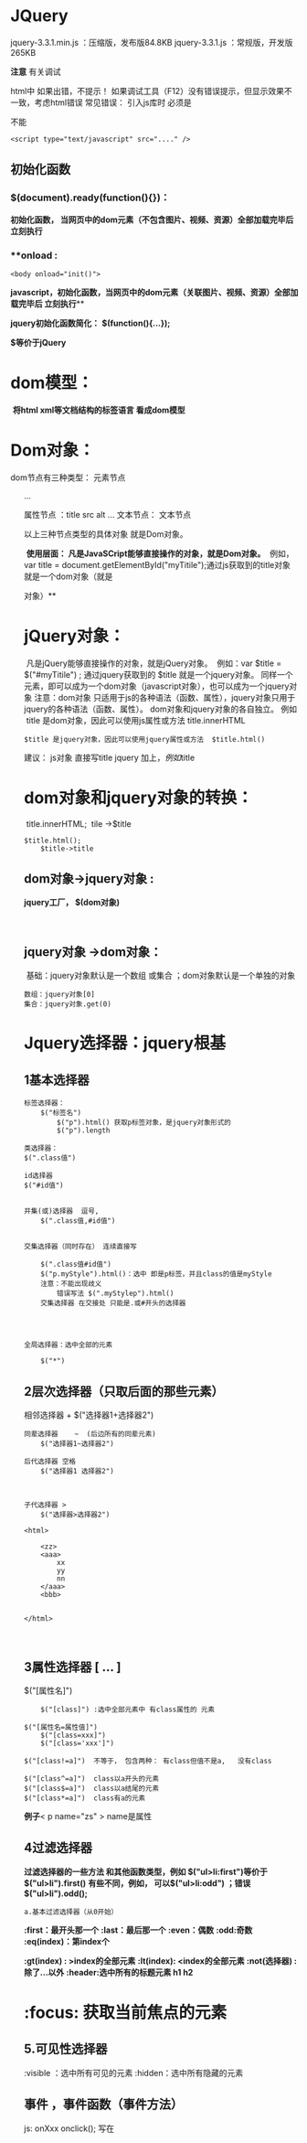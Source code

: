 # JQuery

jquery-3.3.1.min.js ：压缩版，发布版84.8KB
jquery-3.3.1.js ：常规版，开发版265KB 

 

**注意**   有关调试

html中 如果出错，不提示！
如果调试工具（F12）没有错误提示，但显示效果不一致，考虑html错误
常见错误：
引入js库时
必须是	<script type="text/javascript" src="...." >
	</script>

不能

	<script type="text/javascript" src="...." />

## 初始化函数



### **$(document).ready(function(){})：**

**初始化函数， 当网页中的dom元素（不包含图片、视频、资源）全部加载完毕后 立刻执行**

### **onload :  

```
<body onload="init()"> 
```

​	**javascript，初始化函数，当网页中的dom元素（关联图片、视频、资源）全部加载完毕后 立刻执行****



**jquery初始化函数简化：**
**$(function(){...});**

**$等价于jQuery**





# dom模型：

​	**将html  xml等文档结构的标签语言 看成dom模型**



# Dom对象：

dom节点有三种类型：
	元素节点    <html>   <ul>... <p>
	属性节点  ：title  src  alt ...
	文本节点： 文本节点

以上三种节点类型的具体对象 就是Dom对象。

​	**使用层面： 凡是JavaSCript能够直接操作的对象，就是Dom对象。**
​	例如，var title = document.getElementById("myTitile");通过js获取到的title对象 就是一个dom对象（就是<p>对象）**







# jQuery对象：

​	凡是jQuery能够直接操作的对象，就是jQuery对象。
​	例如：var $title = $("#myTitile") ; 通过jquery获取到的 $title 就是一个jquery对象。
​	同样一个元素，即可以成为一个dom对象（javascript对象），也可以成为一个jquery对象
注意：dom对象 只适用于js的各种语法（函数、属性），jquery对象只用于jquery的各种语法（函数、属性）。 
dom对象和jquery对象的各自独立。
例如
​	title 是dom对象，因此可以使用js属性或方法 title.innerHTML


	$title 是jquery对象，因此可以使用jquery属性或方法  $title.html()

建议：
	js对象 直接写title
	jquery 加上$，例如$title





# dom对象和jquery对象的转换：

​	 title.innerHTML;
​		tile ->$title  

	$title.html();
		$title->title

## dom对象->jquery对象 :

**jquery工厂，  $(dom对象)**

​		

## jquery对象 ->dom对象：

​	基础：jquery对象默认是一个数组 或集合   ；dom对象默认是一个单独的对象

	数组：jquery对象[0]
	集合：jquery对象.get(0)






# Jquery选择器：jquery根基

## 1基本选择器

```
标签选择器：
	$("标签名")
		$("p").html() 获取p标签对象，是jquery对象形式的
		$("p").length
```



	类选择器：
	$(".class值")
	
	id选择器
	$("#id值")


	并集(或)选择器  逗号,
		$(".class值,#id值")


	交集选择器（同时存在）	连续直接写
	
		$(".class值#id值")
		$("p.myStyle").html()：选中 即是p标签，并且class的值是myStyle
		注意：不能出现歧义
			错误写法 $(".myStylep").html()
		交集选择器 在交接处 只能是.或#开头的选择器




	全局选择器：选中全部的元素
		
		$("*")




## 2层次选择器（只取后面的那些元素）

相邻选择器 +
		$("选择器1+选择器2")


	同辈选择器	 ~	(后边所有的同辈元素)
		$("选择器1~选择器2")
	
	后代选择器 空格
		$("选择器1 选择器2")



	子代选择器 >
		$("选择器>选择器2")



```
<html>

	<zz>
	<aaa>
		xx
		yy
		nn
	</aaa>	
	<bbb>


</html>
```


​		





## 3属性选择器  [ ... ]





$("[属性名]")

		$("[class]") :选中全部元素中 有class属性的 元素
	
	$("[属性名=属性值]")
		$("[class=xxx]")  
		$("[class='xxx']")    
	
	$("[class!=a]")  不等于， 包含两种： 有class但值不是a,   没有class
	
	$("[class^=a]")  class以a开头的元素
	$("[class$=a]")  class以a结尾的元素
	$("[class*=a]")  class有a的元素
**例子**< p  name="zs" >  name是属性



## 4过滤选择器	

**过滤选择器的一些方法 和其他函数类型，例如 $("ul>li:first")等价于$("ul>li").first()**
	**有些不同，例如，  可以$("ul>li:odd")	；错误$("ul>li").odd();**

	a.基本过滤选择器（从0开始）
**:first：最开头那一个**
**:last：最后那一个**
**:even：偶数**
**:odd:奇数**
**:eq(index)：第index个**

**:gt(index) : >index的全部元素**
**:lt(index): <index的全部元素**
**:not(选择器) :除了...以外**
**:header:选中所有的标题元素 h1 h2 <h1>**
**:focus: 获取当前焦点的元素**





## 5.可见性选择器

:visible ：选中所有可见的元素
	:hidden：选中所有隐藏的元素







## 事件 ，事件函数（事件方法）

js: onXxx
	onclick();
	写在<script>内，ready()外；

jquery:没有on  
	click(); 
	ready()内；

	ready(function(){
	
		$(选择器).事件类型(function(){
			...
		});
	});

windows事件：ready();
鼠标事件：
	click()：单击事件
	mouseover():鼠标悬浮
	mouseout():鼠标离开
http://www.w3school.com.cn/tags/html_ref_eventattributes.asp

键盘事件：
	keydown():按键 从上往下的 过程
	keypress() ： 按键被压到 最底部
	keyup()：松开按键

	1.前端的一些事件、方法，会在某些情况下失效。 2.兼容性问题

可以通过event.keyCode指定具体的按键

```javascript
		$("body").keydown(function(event){
			if(event.keyCode == 13){
				alert("回车。。。...");
			}
		});
```




## 操作DOM

​	a.样式操作
​	i.设置css()
​		jquery对象.css("属性名","属性值");
​		jquery对象.css({ "属性名":"属性值"      ,"属性名":"属性值" ,...,"属性名":"属性值"     });
​	ii.追加或移除样式class
​		addClass("x");
​		addClass("x x x");
​		removeClass(x);
​		removeClass(x x );
​		removeClass():移除全部样式
​		toggleClass("x x x"):切换追加与移除

	b.内容操作
		html()：获取值 ，获取的是元素 的内容 ，包含了 元素内部的 各种标签
		html(xxxx) :先渲染，后显示
	
		text()：：获取值 ，值获取文本值
		text(xxxx)：將值原样显示，没有渲染
	
		val()：获取value值
		val(xxx)：设置value值
	
	c.节点与属性操作
		i.节点操作
			①查询节点  （jquery选择器）
			②创建节点  ：  $()
				$(选择器):获取节点		
				$(DOM对象)：转换
				$(html字符串)，   $("<li onclick="..">xxx</li>")
			③插入节点  文档
			④替换节点
				$X.replaceWith($Y)	：用$Y替换$X	
				replaceAll();
			⑤删除节点
				remove()：彻底删除
				detach()：将结点删除，但关联的事件、数据不会删除（不推荐使用）
				empty()	：只删除内容
			⑥克隆节点
				clone(true|false)
				$(document).ready(function(){     
					$("li").click(function(){  ... });
				});			
	
				  <li>xxxx</li>
	
		ii.属性操作 
			attr("属性名") ：获取属性值
	
			attr("属性名","属性值") ：设置属性值
			attr({ "属性名":"属性值",    "属性名":"属性值" ,  "属性名":"属性值" } );
			删除属性值
			removeAttr("属性名");
		
	d.获取集合与遍历集合
		子节点集合
		 $(...).children( "li")
		后代集合(不推荐使用，影响性能)
		 $(...).find( "li")


<body>
	<div>
		<ul>
			<li>...</li>
		</ul>
	</div>
</body>


		同辈集合
			next()：后一个  +
			prev(): 前一个
			siblings()：同辈，左、右
	
		前辈
			
			parent():父代
			parents("ul"):祖先
	
	过滤集合：
		i.很多方法的()就是一个过滤选择器
		ii.filter("选择器...");  
	
	遍历集合：
	$(...).each(function(index,element){
	
	});


​	
CSS-dom操作:
​	height(500) ;
​	width(500)

	offset()：偏移量（左上角的点）,left top
	offset(function(n,oldOffset){   ... })
	
	offsetParent()：获取  （已定位）的最近的祖先元素
		已定位：元素position属性(默认static)被设置为了relative  absolute  或fixed  
	
	scrollLet()
	scrollTop()

## 重要：表单校验，可以减轻对服务端的访问次数

​	a.获取要校验的元素值(选择器)	用户名、密码
​	b.通过 字符串处理方法、或者 正则表达式等手段 进行校验
​		"aaa@abc.com".indexOf("@") !=-1
​	c.触发校验的方法或事件（校验时机）
​		blur()：失去焦点时触发
​		submit()：当点击表单的 “提交submit”按钮时 触发
​		



		onblur="xxx()"
		onsubmit="xx()"
		function check(){
		return true;
		}
		<form onsubmmit="return check()"> </form>

submit()或onsubmit的返回值 会决定表单是否跳转，如果返回true则正常跳转；如果返回false 则终止条件

	在校验时建议的写法：
	if(....不合理的情况) alert() ; return false ;
	if(....不合理的情况) alert() ; return false ;
	if(....不合理的情况) alert() ; return false ;
	if(....不合理的情况) alert() ; return false ;
	
	return true ;

正则表达式：用于定义规则
	email="aaa" ;

	正则表达式.test( email);	
使用：
	手写的正则表达式规则.test(校验的值) -> true|false


正则表达式 误区：有些时候完全没必要使用